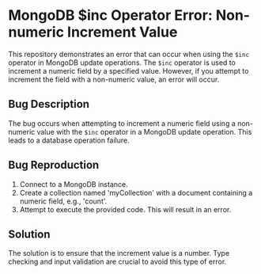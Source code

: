 # MongoDB $inc Operator Error: Non-numeric Increment Value

This repository demonstrates an error that can occur when using the `$inc` operator in MongoDB update operations. The `$inc` operator is used to increment a numeric field by a specified value. However, if you attempt to increment the field with a non-numeric value, an error will occur.

## Bug Description
The bug occurs when attempting to increment a numeric field using a non-numeric value with the `$inc` operator in a MongoDB update operation.  This leads to a database operation failure.

## Bug Reproduction
1.  Connect to a MongoDB instance.
2.  Create a collection named 'myCollection' with a document containing a numeric field, e.g., 'count'.
3.  Attempt to execute the provided code.  This will result in an error. 

## Solution
The solution is to ensure that the increment value is a number.  Type checking and input validation are crucial to avoid this type of error.